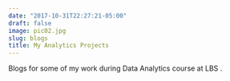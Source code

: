 ```yaml
---
date: "2017-10-31T22:27:21-05:00"
draft: false
image: pic02.jpg
slug: blogs
title: My Analytics Projects
---
```


Blogs for some of my work during Data Analytics course at LBS .